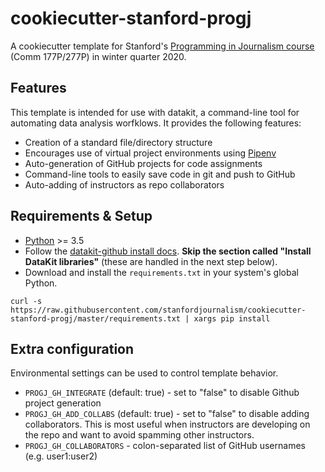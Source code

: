 # cookiecutter-stanford-progj

A cookiecutter template for Stanford's [Programming in Journalism course][] (Comm 177P/277P) in winter quarter 2020.

## Features

This template is intended for use with datakit, a command-line tool for   automating data analysis worfklows. It provides the following features:

* Creation of a standard file/directory structure
* Encourages use of virtual project environments using [Pipenv][]
* Auto-generation of GitHub projects for code assignments
* Command-line tools to easily save code in git and push to GitHub
* Auto-adding of instructors as repo collaborators

[Programming in Journalism course]: https://github.com/stanfordjournalism/stanford-progj-2020
[Pipenv]: https://pipenv.readthedocs.io/en/latest/

## Requirements & Setup

* [Python][] >= 3.5
* Follow the [datakit-github install docs][]. **Skip the section called "Install DataKit libraries"** (these are handled in the next step below).
* Download and install the `requirements.txt` in your system's global Python.

```
curl -s https://raw.githubusercontent.com/stanfordjournalism/cookiecutter-stanford-progj/master/requirements.txt | xargs pip install 
```

[Python]: https://docs.python-guide.org/starting/installation/
[datakit-github install docs]: https://datakit-github.readthedocs.io/en/latest/install.html


## Extra configuration

Environmental settings can be used to control template behavior.

* `PROGJ_GH_INTEGRATE` (default: true) - set to "false" to disable Github project generation
* `PROGJ_GH_ADD_COLLABS` (default: true) - set to "false" to disable adding collaborators. This is most useful when instructors are developing on the repo and want to avoid spamming other instructors.
* `PROGJ_GH_COLLABORATORS` - colon-separated list of GitHub usernames (e.g. user1:user2)

